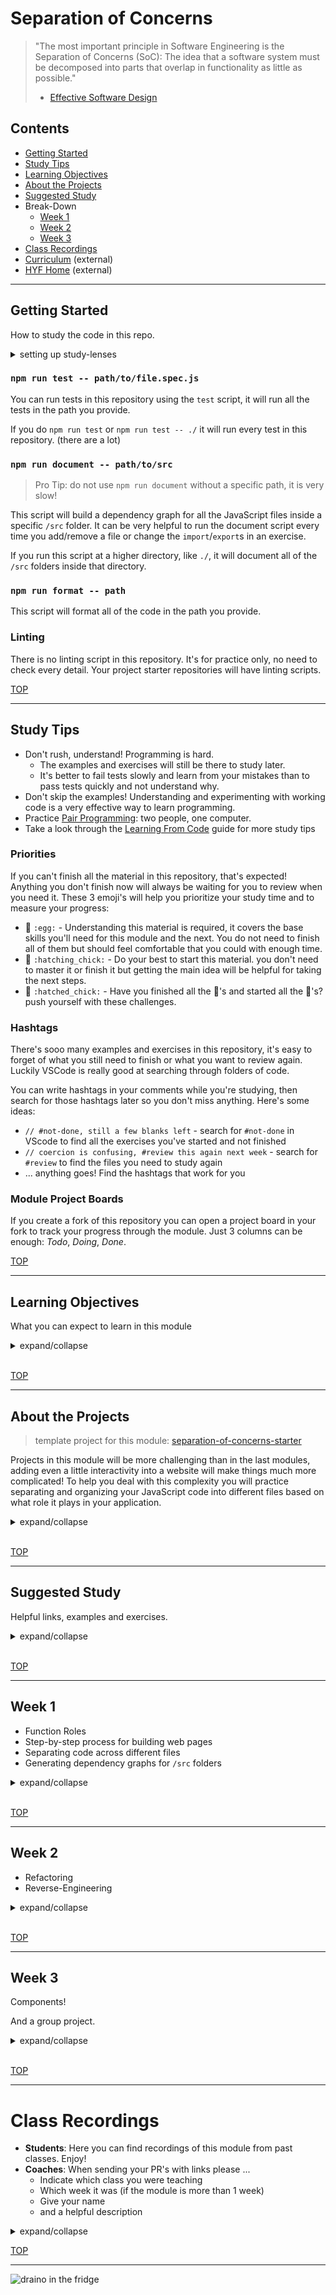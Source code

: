 # Separation of Concerns

> "The most important principle in Software Engineering is the Separation of Concerns (SoC):
> The idea that a software system must be decomposed into parts that overlap in functionality as little as possible."
>
> - [Effective Software Design](https://effectivesoftwaredesign.com/2012/02/05/separation-of-concerns/)

## Contents

- [Getting Started](#getting-started)
- [Study Tips](#study-tips)
- [Learning Objectives](#learning-objectives)
- [About the Projects](#about-the)
- [Suggested Study](#suggested-study)
- Break-Down
  - [Week 1](#week-1)
  - [Week 2](#week-2)
  - [Week 3](#week-3)
- [Class Recordings](#class-recordings.md)
- [Curriculum](https://home.hackyourfuture.be/curriculum) (external)
- [HYF Home](https://home.hackyourfuture.be/) (external)

---

## Getting Started

How to study the code in this repo.

<details>
<summary>setting up study-lenses</summary>
<br>

> You will need [NPM](https://docs.npmjs.com/downloading-and-installing-node-js-and-npm) and [nvm](https://github.com/nvm-sh/nvm#installing-and-updating) on your computer to study this material
>
> Using a browser with good DevTools will make your life easier: [Chromium](http://www.chromium.org/getting-involved/download-chromium), [FireFox](https://www.mozilla.org/en-US/firefox/new/), [Edge](https://www.microsoft.com/edge), [Chrome](https://www.google.com/chrome/)

1. Install o update the `study-lenses` package globally
   - `$ npm install -g study-lenses` (if you do not have it installed)
   - `$ npm update -g study-lenses` (if you already have it installed)
   - Didn't work? you may need to try:
     - (mac) `$ sudo npm install -g study-lenses`
   - having trouble updating?
     - try this: `$ npm uninstall -g study-lenses && npm install -g study-lenses`
2. Fork and clone this repository:
   1. fork the HackYourFuture repository to your personal account
      - `git@github.com:HackYourFutureBelgium/separation-of-concerns.git`
   2. clone your fork to your computer
   3. when there are updates to the module:
      1. update your fork with a PR
      2. pull the changes from your fork to your computer
3. Navigate to the module repository in terminal
   - `$ cd separation-of-concerns`
4. Run the `study` command from your CLI
   - `$ study`
5. The material will open in your default browser, you're good to go!
   - you can read the `study-lenses` user guide from your browser by navigating to `localhost:xxxx?--help`

> If you use windows and get this error:
>
> - `..dy.ps1 cannot be loaded because running scripts ...`
>
> follow the instructions in [this StackOverflow answer](https://stackoverflow.com/a/63424744), that should take care of it ; )

</details>

### `npm run test -- path/to/file.spec.js`

You can run tests in this repository using the `test` script, it will run all the tests in the path you provide.

If you do `npm run test` or `npm run test -- ./` it will run every test in this repository. (there are a lot)

### `npm run document -- path/to/src`

> Pro Tip: do not use `npm run document` without a specific path, it is very slow!

This script will build a dependency graph for all the JavaScript files inside a specific `/src` folder. It can be very helpful to run the document script every time you add/remove a file or change the `import`/`export`s in an exercise.

If you run this script at a higher directory, like `./`, it will document all of the `/src` folders inside that directory.

### `npm run format -- path`

This script will format all of the code in the path you provide.

### Linting

There is no linting script in this repository. It's for practice only, no need to check every detail. Your project starter repositories will have linting scripts.

[TOP](#separation-of-concerns)

---

## Study Tips

- Don't rush, understand! Programming is hard.
  - The examples and exercises will still be there to study later.
  - It's better to fail tests slowly and learn from your mistakes than to pass tests quickly and not understand why.
- Don't skip the examples! Understanding and experimenting with working code is a very effective way to learn programming.
- Practice [Pair Programming](https://study.hackyourfuture.be/collaborating/pair-programming): two people, one computer.
- Take a look through the [Learning From Code](https://study.hackyourfuture.be/learning/learning-from-code) guide for more study tips

### Priorities

If you can't finish all the material in this repository, that's expected! Anything you don't finish now will always be waiting for you to review when you need it. These 3 emoji's will help you prioritize your study time and to measure your progress:

- 🥚 `:egg:` - Understanding this material is required, it covers the base skills you'll need for this module and the next. You do not need to finish all of them but should feel comfortable that you could with enough time.
- 🐣 `:hatching_chick:` - Do your best to start this material. you don't need to master it or finish it but getting the main idea will be helpful for taking the next steps.
- 🐥 `:hatched_chick:` - Have you finished all the 🥚's and started all the 🐣's? push yourself with these challenges.

### Hashtags

There's sooo many examples and exercises in this repository, it's easy to forget of what you still need to finish or what you want to review again. Luckily VSCode is really good at searching through folders of code.

You can write hashtags in your comments while you're studying, then search for those hashtags later so you don't miss anything. Here's some ideas:

- `// #not-done, still a few blanks left` - search for `#not-done` in VScode to find all the exercises you've started and not finished
- `// coercion is confusing, #review this again next week` - search for `#review` to find the files you need to study again
- ... anything goes! Find the hashtags that work for you

### Module Project Boards

If you create a fork of this repository you can open a project board in your fork to track your progress through the module. Just 3 columns can be enough: _Todo_, _Doing_, _Done_.

[TOP](#separation-of-concerns)

---

## Learning Objectives

What you can expect to learn in this module

<details>
<summary>expand/collapse</summary>

### Isolating JavaScript

- Creating DOM elements
- Reading & writing from DOM element properties
  - `.innerHTML`
  - `.value`
  - `.style`
  - ...
- Attaching event listeners to DOM objects
- Writing _event handlers_
  - Using `Event` objects as parameters
  - Structuring user interactions in handler functions
- Using template strings to create HTML strings

### Integrating JavaScript

- Document Life-Cycle
  - `<head>`: Scripts & styles are loaded top to bottom, before the `<body>`
  - `<body>`: Everything is executed/loaded top to bottom
  - so what? Any DOM script should be written/loaded _below_ the element it interacts with
- JS & the DOM
  - Adding event listeners to the DOM by `id`
  - Reading & Writing values from DOM elements
  - Using HTML strings and `.innerHTML` to update the DOM
  - Using template literal strings to render HTML
  - The beginnings of DOM manipulation
- Handling events:
  - Reading user data from events
  - Implementing user stories with this data
- Organizing your code based on it's _role_ in your program
  1. _DOM_: define the structure of your user interface
  2. _Styles_: define the display of your user interface
  3. _Event Listeners_: define _how_ users will interact with your program
  4. _Handlers_: define _what_ happens when a user interacts with your program
  5. _Logic_: define & test how user data is transformed
- Incremental Development 2.0:
  - Develop your projects one user-story at a time ...
  - AND develop your user stories one step at a time!
  - Carefully complete & test one piece of code before writing the next

</details>
<br>

[TOP](#separation-of-concerns)

---

## About the Projects

> template project for this module: [separation-of-concerns-starter](https://github.com/HackYourFutureBelgium/separation-of-concerns-starter)

Projects in this module will be more challenging than in the last modules, adding even a little interactivity into a website will make things much more complicated! To help you deal with this complexity you will practice separating and organizing your JavaScript code into different files based on what role it plays in your application.

<details>
<summary>expand/collapse</summary>

### Interactive UI

You will learn how to create interactive User Interfaces by reading and writing from the DOM:

- Users will pass input to your programs directly from the UI (no more `prompt`)
- Users will see results displayed directly in the UI (no more `alert`)

Projects in this module will not include full DOM manipulation, you'll learn that in the next module. This module's projects will be limited to reading/writing `.innerHTML` & `.value`.

### Decoupled Code

In this module you will learn how to completely separate your JavaScript from your user interface. You will be using `.getElementById` and `.addEventListener` instead of the `onclick` attribute.

When using `onclick`, you need to write some JavaScript in your HTML - this is not a good practice because your UI and JavaScript are too interdependent. Using HTML `id`s and JavaScript _event listeners_ you can **decouple** your User Interface from the program logic.

### DOM Event Listeners

Web development is fundamentally _event driven_, this means things don't happen until a something else happens. In your previous projects the `prompt` didn't appear until the user clicked a button and a prompt appeared. You've probably noticed by now that this is a limiting way to write your programs. It's hard to gather interesting data from a user, and impossible to display it in a nice way.

You will learn how to use _DOM events_ to interact with users and to read more interesting data than just a few words or numbers. Things like mouse movements, the colors on a screen, and much more.

### Separating your Concerns

A working project is not enough! For projects in this module we will expect you to turn in code that is well organized in different files based on it's role. The first week's project will come with some starter-code to help you get used to the folder structure we expect.

### Development Strategy

Just like in the previous module, you will be expected to explain your development strategy in a separate file called `development-strategy.md`. Projects involving JavaScript are naturally more complicated than projects with only HTML and CSS, for this reason you will need to have more types of task (`type: _`) in your `development-strategy`.

### Git Branching

In this module’s project you have many more files and folders, and you’re learning how to break a single feature into more smaller pieces. To implement a single user story you will need HTML, CSS, data, event listener(s), handler(s) and possibly a logic function or a procedure. All of these smaller tasks are pull together into one user story.

So a PR for one user story may have changes in many folders and files. At first this will feel like more work than necessary, but after a while you will start to see how this way of working makes larger projects easier to understand.

Good luck!

</details>
<br>

[TOP](#separation-of-concerns)

---

## Suggested Study

Helpful links, examples and exercises.

<details>
<summary>expand/collapse</summary>
<br>

### In this Repo

- examples
  - 🥚 [/function-roles](./function-roles): learn the different ways you can use functions in your programs, not all functions play the same role
  - 🥚 [/stepped](./stepped): study HTML/CSS/JS projects built up step-by-step (only examples)
  - 🥚 [/separated](./separated): study HTML/CSS/JS projects that have been separated by concern (only examples)
  - 🥚 [/es5-vs-es6](./es5-vs-es6): explore the differences between projects using ES5 and ES6 in the debugger (only examples)
  - 🐣 [/magic-variables](./magic-variables): the browser will magically create some variables when you work with the DOM, don't use them. Use locally declared variables.
- exercises
  - 🥚 [/isolate](./isolate): focus on the DOM and events, isolating JavaScript in the debugger
  - 🥚 [/dom-manipulation](./dom-manipulation): practice updating the DOM in a live web page.
  - 🥚 [/listeners-and-handlers](./listeners-and-handlers): learn how to navigate events in your browser's devtools.
  - 🐣 [/integrate](./integrate): learn how to integrate JS into user interfaces built with HTML and CSS
  - 🐣 [/rendering-data](./rendering-data): practice rendering JS data in to DOM components.
  - 🐣 [/refactoring](./refactoring): practice refactoring small websites from a single JS file to many files separated by concern.
  - 🐣 [/testing-components](./testing-components): learn how to write tests for DOM component functions.
  - 🐣 [/reverse-engineering](./reverse-engineering): use what you learned in `/stepped` and `/separated` to reverse-engineer user interactions in small web pages.
  - 🐥 [/hack-these](./hack-these): "learn by hacking" - it's a thing. This folder has finished code from some great online tutorials, follow the tutorial then explore their code in your debugger.

### Event Driven Programming

What matters for now is understanding this: _user interaction_ -> _event listener_ -> _event handler_

You do not need to study the event loop, you'll see that in Asynchronous Programming.

- [NERDfirst](https://www.youtube.com/watch?v=fpphnWwMrug)
- [weird and awesome JS](https://www.youtube.com/watch?v=pNzN5WF7Uag)
- [summary](https://www.youtube.com/watch?v=qrA7eD18CZo)
- [wikipedia](https://en.wikipedia.org/wiki/Event-driven_programming)

### Events

- What is this?
  - [Beau](https://www.youtube.com/watch?v=F3odgpghXzY)
  - [Web Dev Simplified](https://www.youtube.com/watch?v=XF1_MlZ5l6M)
- [domevents.dev](https://domevents.dev) (+10)
- [`onclick` vs. `.addEventListener('click', handler)`](https://www.youtube.com/watch?v=7UstS0hsHgI)
- [javascript.info/events](https://javascript.info/events)
- [javascript.info/event-details](https://javascript.info/event-details)
- [inspecting event listeners](https://www.stanleyulili.com/javascript/how-to-find-event-listeners-on-a-dom-node-when-debugging/)
- [event breakpoints](https://www.youtube.com/watch?v=Q6QYrG-IYds)
- [MDN Building Blocks](https://developer.mozilla.org/en-US/docs/Learn/JavaScript/Building_blocks/Events)
- [Monitoring Events in Chrome](https://developers.google.com/web/updates/2015/05/quickly-monitor-events-from-the-console-panel)
- [Learn Form Validation](https://github.com/oliverjam/learn-form-validation)
- Bubbling and Delegation
  - [js.info: Bubbling & Capturing](https://javascript.info/bubbling-and-capturing) (`event.target`)
  - [js.info: Event Delegation](https://javascript.info/event-delegation)
  - [Event Delegation (mosh)](https://programmingwithmosh.com/javascript/javascript-event-bubbling-and-event-delegation/)
  - [Bubble & Capture (dev.to)](https://dev.to/shimphillip/handing-javascript-events-efficiently-with-bubble-and-capture-4ha5)
  - [Gordon: DOM Events](https://www.youtube.com/watch?v=QE1YQnhntgw)
  - [Griffith: JS Event Listeners](https://www.youtube.com/watch?v=EaRrmOtPYTM)
  - [Event Delegation (mosh)](https://programmingwithmosh.com/javascript/javascript-event-bubbling-and-event-delegation/)
  - [Event Delegation (all things JS)](https://www.youtube.com/watch?v=6NMSCh3DJug)
  - [Event Delegation (dcode)](https://www.youtube.com/watch?v=pKzf80F3O0U)
  - [Bubbling, capturing, once and propagation](https://www.youtube.com/watch?v=F1anRyL37lE)

### The DOM

- [javascript.info/document](https://javascript.info/document)
- [super highly recommended DOM tutorial](https://dom-tutorials.appspot.com/static/index.html)
- [inspecting-the-dom](https://hackyourfuturebelgium.github.io/inspecting-the-dom/)
- [Zac Gordon](https://www.youtube.com/watch?v=l-0nPnSvbX8&list=PLruo2gSoqlej-QjRW25c97socsRiAUVuf&index=8)
- [Traversy](https://www.youtube.com/watch?v=0ik6X4DJKCc)
- [Browser rendering behind the scenes](https://blog.logrocket.com/how-browser-rendering-works-behind-the-scenes-6782b0e8fb10/)
- also this: [Generating HTML with Template Literals](https://wesbos.com/template-strings-html)

### Separation of Concerns

> template project for this module: [separation-of-concerns-starter](https://github.com/HackYourFutureBelgium/separation-of-concerns-starter)

- [Jon Bellah](https://jonbellah.com/articles/separation-of-concerns/)
- [stackexchange](https://softwareengineering.stackexchange.com/questions/32581/how-do-you-explain-separation-of-concerns-to-others)
- [Machine Words](https://medium.com/machine-words/separation-of-concerns-1d735b703a60)
- [Colocation](https://kentcdodds.com/blog/colocation)
- [FunFunRant](https://www.youtube.com/watch?v=0ZNIQOO2sfA) (you're headed in this direction)

### `import`/`export`

- [javascript.info](https://javascript.info/modules-intro)
- [Web Dev Simplified](https://www.youtube.com/watch?v=cRHQNNcYf6s)
- [MDN](https://developer.mozilla.org/en-US/docs/Web/JavaScript/Guide/Modules)
- [JavaScript Tutorial](https://www.javascripttutorial.net/es6/es6-modules/)

### Fun projects on YouTube

- [Code Explained](https://www.youtube.com/channel/UC8n8ftV94ZU_DJLOLtrpORA)
- Dev Ed: [todo list](https://www.youtube.com/watch?v=Ttf3CEsEwMQ), [rock paper scissors](https://www.youtube.com/watch?v=qWPtKtYEsN4&list=PLDyQo7g0_nsX8_gZAB8KD1lL4j4halQBJ&index=10)

</details>
<br>

[TOP](#separation-of-concerns)

---

## Week 1

- Function Roles
- Step-by-step process for building web pages
- Separating code across different files
- Generating dependency graphs for `/src` folders

<details>
<summary>expand/collapse</summary>

### Before Class

- The DOM and Event Listener
  - [javascript.info/document](https://javascript.info/document)
  - skim the DOM Crash Course: [part 1](https://www.youtube.com/watch?v=0ik6X4DJKCc)
  - [What are Events?](https://www.youtube.com/watch?v=F3odgpghXzY)
- [/function-roles](./function-roles): Look through the README

### During Class

#### Before Break

- [/function-roles](./function-roles)
  - handlers
  - logic
  - components
- [/es5-vs-es6](./es5-vs-es6): a journey through the debugger

#### After Break

- [/stepped](./stepped)
- [/separated](./separated)
  - `npm run document`

### After Class

> no project, just study

Suggested code to study:

- [/function-roles](./function-roles)
- [/isolate](./isolate): all of it
- [/integrate](./integrate): 1 & 2
- [/stepped](./stepped)
- [/separated](./separated)
- [/magic-variables](./magic-variables): it's just 2 examples
- [/dom-manipulation](./dom-manipulation): the exercises are pretty short
- [/listeners-and-handlers](./listeners-and-handlers): 4 exercises

Somewhere to start with the DOM & Events

- [javascript.info/document](https://javascript.info/document)
- [javascript.info/events](https://javascript.info/events)
- [`onclick` vs. `.addEventListener('click', handler)`](https://www.youtube.com/watch?v=7UstS0hsHgI)
- [What are event listeners in JS?](https://www.youtube.com/watch?v=jqU3uaRgQyQ)
- [domevents.dev](https://domevents.dev)

</details>
<br>

[TOP](#separation-of-concerns)

---

## Week 2

- Refactoring
- Reverse-Engineering

<details>
<summary>expand/collapse</summary>

### Before Class

Take a look through [/refactoring](./refactoring) and [/reverse-engineering](./reverse-engineering) if you have not yet.

### During Class

#### Before Break

- Q/A review from last week
- Practice the [/refactoring](./refactoring) exercises
  - all together
  - in groups

#### After Break

- Practice [/reverse-engineering](./reverse-engineering)
  - all together
  - in groups

### After Class

> individual project: [word-list](https://github.com/HackYourFutureBelgium/word-list)

This week's assignment is for learning how to work on a multi-file project. You will be using this project structure for the next few modules, so no worries if you don't understand everything right away. There's still plenty of time to understand.

There's only about 15-30 lines of JavaScript you need to write. That might not sound like it may not sound like a lot, but it will take some study to figure out what exactly to write where.

And the starter page is pretty ugly. Feel free to improve the HTML and CSS as much as you like! (just be careful not to break the id's ;)

```markdown
- [ ] [repo](https://github.com/_/_) (with a complete README)
- [ ] [live demo](https://_.github.io/_)
- [ ] [Docs](https://github.com/_/_/tree/_/DOCS.md)
- [/planning](https://github.com/_/_/tree/_/planning)
  - [ ] constraints
  - [ ] backlog
  - [ ] wireframe
  - [ ] development strategy
  - [ ] retrospective
- [ ] [project board](https://github.com/_/_/projects/1)
```

Suggested code to study:

- the rest of [/isolate](./isolate) and [/integrate](./integrate)
- [/stepped](./stepped)
- [/separated](./separated)
- [/refactoring](./refactoring)
- [/reverse-engineering](./separated)
- Review `hoisting` from Behavior, Strategy, Implementation

</details>
<br>

[TOP](#separation-of-concerns)

---

## Week 3

Components!

And a group project.

<details>
<summary>expand/collapse</summary>

### Before Class

- Review the Components examples from [/function-roles](./function-roles)

### During Class

#### Before Break

Review the _components_ role and practice a few exercises from [/rendering-data](./rendering-data) and [/testing-components](./testing-components)

#### After Break

Create random groups and get set up for the week's project!

- [separation-of-concerns-starter](https://github.com/HackYourFutureBelgium/separation-of-concerns-starter)

### After Class

> group project (random groups)

This week you and your group will build a small project from scratch using the [separation-of-concerns-starter](https://github.com/HackYourFutureBelgium/separation-of-concerns-starter). Here are some possible user stories to get you started:

- A user can see all the items in their list
- A user can add a new item to their list
- A user can remove any item from their list
- A user can edit the description of each item in their list
- A user can mark an item as "done" or "not done"

#### Checklist

```markdown
- [ ] [repo](https://github.com/_/_) (with a complete README)
- [ ] [live demo](https://_.github.io/_)
- [/planning](https://github.com/_/_/tree/master/planning)
  - [ ] communication plan
  - [ ] constraints
  - [ ] backlog
  - [ ] wireframe
  - [ ] development strategy
  - [ ] retrospective
- [ ] [project board](https://github.com/_/_/projects/1)
```

</details>
<br>

[TOP](#separation-of-concerns)

---

# Class Recordings

- **Students**: Here you can find recordings of this module from past classes. Enjoy!
- **Coaches**: When sending your PR's with links please ...
  - Indicate which class you were teaching
  - Which week it was (if the module is more than 1 week)
  - Give your name
  - and a helpful description

<details>
<summary>expand/collapse</summary>

## class-9-10

> [Laurent](https://github.com/LaurentVB), [Koen](https://github.com/koenvd), [Charles](https://github.com/cpauwels), [Evan](https://github.com/colevanderswands)

- Week 1
  - [DOM Elements & Event Listeners (isolate)](https://vimeo.com/444028096), [... continued](https://vimeo.com/444028460)
  - [Event Listeners & DOM Elements (integrate)](https://vimeo.com/444028594)
  - [.innerHTML vs. .value & Recap](https://vimeo.com/444029311)
- Week 2
  - [The `event` Parameter](https://vimeo.com/444026774)
  - [Event Delegation](https://vimeo.com/444027091/)
  - [Recap Integrate](https://vimeo.com/444027329/)

## class-11-12

> [Koen](https://github.com/koenvd), [Thibault](https://github.com/ThibaultLesuisse)

- Week 1
  - [Isolate: event listeners and handlers pt. 1](https://vimeo.com/488077137)
  - [Isolate: event listeners and handlers pt. 1](https://vimeo.com/488077846)
  - [Integrate: event listeners and handlers](https://vimeo.com/488078064)
  - [`import`/`export` and the JS 30](https://vimeo.com/488078314)
- Week 2
  1. [the event parameter, Koen](https://www.youtube.com/watch?v=iRaYKngUaS0&feature=youtu.be)
  2. [Thibault group - exercises](https://www.youtube.com/watch?v=1Wo9q0CNd-U&feature=youtu.be)
  3. [event delegation, with Koen](https://www.youtube.com/watch?v=J_-aqj7yLEU&feature=youtu.be)
  4. [full-class JS 30 refactor Pt. 1](https://www.youtube.com/watch?v=O1emyj8zhHo&feature=youtu.be)
  5. [Pt. 2](https://www.youtube.com/watch?v=auymy232kEU&feature=youtu.be)
  6. [Pt. 3](https://www.youtube.com/watch?v=LLki_rbxNf0&feature=youtu.be)

## Class-13-14

> [Koen](https://github.com/koenvd)

- Week 1
  - [Part 1](https://vimeo.com/555091793)
  - [Part 2](https://vimeo.com/555631615) - ES5 vs. ES6
  - [Part 3](https://vimeo.com/562654566)
- (the other weeks were small group sessions)

## Class 15
  
- Week 1: [function roles & enty points](https://vimeo.com/582143200)

</details>

[TOP](#separation-of-concerns)

---

![draino in the fridge](./assets/separation-of-concerns.png)

